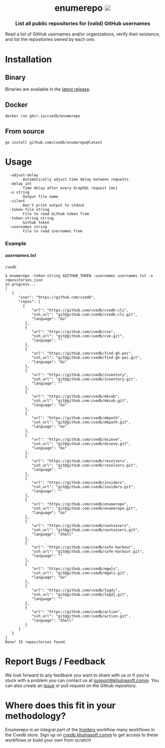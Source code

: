 <h1 align="center">enumerepo <a href="https://twitter.com/intent/tweet?text=enumerepo%20-%20Read%20a%20list%20of%20GitHub%20usernames%20and%2For%20organizations%2C%20verify%20their%20existence%2C%20and%20list%20the%20repositories%20owned%20by%20each%20one%20%40khulnasoft%0Ahttps%3A%2F%2Fgithub.com%2Fcvedb%2Fenumerepo&hashtags=bugbounty,bugbountytips,infosec"><img src="https://img.shields.io/badge/Tweet--lightgrey?logo=twitter&style=social" alt="Tweet" height="20"/></a></h1>
<h3 align="center">List all public repositories for (valid) GitHub usernames</h3>


Read a list of GitHub usernames and/or organizations, verify their existence, and list the repositories owned by each one. 

# Installation
## Binary
Binaries are available in the [latest release](https://github.com/cvedb/enumerepo/releases/latest).

## Docker
```
docker run ghcr.io/cvedb/enumerepo
```

## From source
```
go install github.com/cvedb/enumerepo@latest
```

# Usage
```
  -adjust-delay
    	Automatically adjust time delay between requests
  -delay int
    	Time delay after every GraphQL request [ms]
  -o string
    	Output file name
  -silent
    	Don't print output to stdout
  -token-file string
    	File to read Github token from
  -token-string string
    	Github token
  -usernames string
    	File to read usernames from
```

### Example
##### usernames.txt
```
cvedb
```

```shell script
$ enumerepo -token-string $GITHUB_TOKEN -usernames usernames.txt -o repositories.json
In progress...
[
   {
      "user": "https://github.com/cvedb",
      "repos": [
        {
            "url": "https://github.com/cvedb/cvedb-cli",
            "ssh_url": "git@github.com:cvedb/cvedb-cli.git",
            "language": "Go"
         },
         {
            "url": "https://github.com/cvedb/cve",
            "ssh_url": "git@github.com:cvedb/cve.git",
            "language": ""
         },
         {
            "url": "https://github.com/cvedb/find-gh-poc",
            "ssh_url": "git@github.com:cvedb/find-gh-poc.git",
            "language": "Go"
         },
         {
            "url": "https://github.com/cvedb/inventory",
            "ssh_url": "git@github.com:cvedb/inventory.git",
            "language": ""
         },
         {
            "url": "https://github.com/cvedb/mksub",
            "ssh_url": "git@github.com:cvedb/mksub.git",
            "language": "Go"
         },
         {
            "url": "https://github.com/cvedb/mkpath",
            "ssh_url": "git@github.com:cvedb/mkpath.git",
            "language": "Go"
         },
         {
            "url": "https://github.com/cvedb/dsieve",
            "ssh_url": "git@github.com:cvedb/dsieve.git",
            "language": "Go"
         },
         {
            "url": "https://github.com/cvedb/resolvers",
            "ssh_url": "git@github.com:cvedb/resolvers.git",
            "language": ""
         },
         {
            "url": "https://github.com/cvedb/insiders",
            "ssh_url": "git@github.com:cvedb/insiders.git",
            "language": ""
         },
         {
            "url": "https://github.com/cvedb/enumerepo",
            "ssh_url": "git@github.com:cvedb/enumerepo.git",
            "language": "Go"
         },
         {
            "url": "https://github.com/cvedb/containers",
            "ssh_url": "git@github.com:cvedb/containers.git",
            "language": "Shell"
         },
         {
            "url": "https://github.com/cvedb/safe-harbour",
            "ssh_url": "git@github.com:cvedb/safe-harbour.git",
            "language": ""
         },
         {
            "url": "https://github.com/cvedb/mgwls",
            "ssh_url": "git@github.com:cvedb/mgwls.git",
            "language": "Go"
         },
         {
            "url": "https://github.com/cvedb/log4j",
            "ssh_url": "git@github.com:cvedb/log4j.git",
            "language": ""
         },
         {
            "url": "https://github.com/cvedb/action",
            "ssh_url": "git@github.com:cvedb/action.git",
            "language": "Shell"
         }
      ]
   }
]
Done! 15 repositories found.
```

# Report Bugs / Feedback
We look forward to any feedback you want to share with us or if you're stuck with a problem you can contact us at [support@khulnasoft.comm](mailto:support@khulnasoft.comm). You can also create an [Issue](https://github.com/cvedb/enumerepo/issues/new) or pull request on the Github repository.

# Where does this fit in your methodology?
Enumerepo is an integral part of the [Insiders](https://github.com/cvedb/insiders) workflow many workflows in the Cvedb store. Sign up on [cvedb.khulnasoft.comm](https://cvedb.khulnasoft.comm) to get access to these workflows or build your own from scratch!
